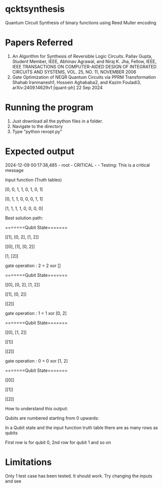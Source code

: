 # qcktsynthesis
Quantum Circuit Synthesis  of binary functions using Reed Muller encoding

# Papers Referred
1. An Algorithm for Synthesis of Reversible Logic Circuits. Pallav Gupta, Student Member, IEEE, Abhinav Agrawal, and Niraj K. Jha, Fellow, IEEE, IEEE TRANSACTIONS ON COMPUTER-AIDED DESIGN OF INTEGRATED CIRCUITS AND SYSTEMS, VOL. 25, NO. 11, NOVEMBER 2006
2. Gate Optimization of NEQR Quantum Circuits via PPRM Transformation Shahab Iranmanesh1, Hossein Aghababa2, and Kazim Fouladi3, arXiv:2409.14629v1 [quant-ph] 22 Sep 2024

# Running the program
1. Just download all the python files in a folder.
2. Navigate to the directory
3. Type "python revopt.py"

# Expected output
2024-12-09 00:17:38,485 - root - CRITICAL - <module> - Testing: This is a critical message

Input function (Truth tables)

[0, 0, 1, 1, 0, 1, 0, 1]

[0, 1, 1, 0, 0, 0, 1, 1]

[1, 1, 1, 1, 0, 0, 0, 0]

Best solution path:

=======Qubit State=======

[[1], [0, 2], [1, 2]]

[[0], [1], [0, 2]]

[1, [2]]

gate operation :  2  =  2  xor  []

=======Qubit State=======

[[0], [0, 2], [1, 2]]

[[1], [0, 2]]

[[2]]

gate operation :  1  =  1  xor  [0, 2]

=======Qubit State=======

[[0], [1, 2]]

[[1]]

[[2]]

gate operation :  0  =  0  xor  [1, 2]

=======Qubit State=======

[[0]]

[[1]]

[[2]]

How to understand this output:

Qubits are numbered starting from 0 upwards:

In a Qubit state and the input function truth table there are as many rows as qubits

First row is for qubit 0, 2nd row for qubit 1 and so on

# Limitations
Only 1 test case has been tested. It should work. Try changing the inputs and see
